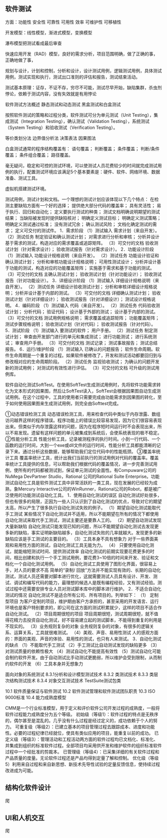 ## 软件测试

方面：功能性 安全性 可靠性 可用性 效率 可维护性 可移植性

开发模型：线性模型，渐进式模型，变换模型

瀑布模型把测试看成最后审查

快速应用开发（RAD）模型，良好的需求分析，项目范围明确，做了正确的事，正确地做了事，

规划与设计，计划和控制，分析和设计，设计测试用例，逻辑测试用例，具体测试用例，测试实现和执行，测试出口准则的评估和报告，测试结束活动。

测试基本原理：证存，不证不存，穷尽不可能，测试尽早开始，缺陷集群，杀虫剂悖论，依赖于测试内容，没有失效就是有用悖论

软件测试方法概述
静态测试和动态测试
黑盒测试和白盒测试

按照软件测试的策略和过程分类，软件测试可分为单元测试（Unit Testing），集成测试（Integration Testing），确认测试（Validation Testing），系统测试（System Testing）和验收测试（Verification Testing）。

等价类划分法 边界值分析法 决策表法 因果图法 

白盒测试通常的程序结构覆盖有：
语句覆盖；
判断覆盖；
条件覆盖；
判断/条件覆盖；
条件组合覆盖；
路径覆盖。

毫无疑问，稳定和可控的测试环境，可以使测试人员花费较少的时间就完成测试用例的执行，配置测试环境应该满足5个基本要素是：硬件、软件、网络环境、数据准备、测试工具。

虚拟机搭建测试环境。

测试用例，测试计划和文档。一个理想的测试计划应该体现以下几个特点：
在检测主要缺陷方面有一个好的选择；
提供绝大部分代码的覆盖率；
具有灵活性；
易于执行、回归和自动化；
定义要执行测试的种类；
测试文档明确说明期望的测试结果；
当缺陷被发现时提供缺陷核对；
明确定义测试目标；
明确定义测试策略；
明确定义测试通过标准；
没有测试冗余；
确认测试风险；
文档化确定测试的需求；
定义可交付的测试件。
1．需求阶段
（1）测试输入
需求计划（来自开发）。
（2）测试任务
制定验证和确认测试计划；
对需求进行分析和审核；
分析并设计基于需求的测试，构造对应的需求覆盖或追踪矩阵。
（3）可交付的文档
验收测试计划（针对需求设计）；
验收测试报告（针对需求设计）。
2．功能设计阶段
（1）测试输入
 功能设计规格说明（来自开发）。
（2）测试任务
功能设计验证和确认测试计划；
分析和审核功能设计规格说明；
可用性测试设计；
分析并设计基于功能的测试，构造对应的功能覆盖矩阵；
实施基于需求和基于功能的测试。
（3）可交付的文档
主确认测试计划；
验收测试计划（针对功能设计）；
验收测试报告（针对功能设计）。
3．详细设计阶段
（1）测试输入
详细设计规格说明（来自开发）。
（2）测试任务
详细设计验收测试计划；
分析和审核详细设计规格说明；
分析并设计基于内部的测试。
（3）可交付的文档
详细确认测试计划；
验收测试计划（针对详细设计）；
验收测试报告（针对详细设计）；
测试设计规格说明。
4．编码阶段
（1）测试输入
代码（来自开发）。
（2）测试任务
代码验收测试计划；
分析代码；
验证代码；
设计基于外部的测试；
设计基于内部的测试。
（3）可交付的文档 
测试用例规格说明；
需求覆盖或追踪矩阵；
功能覆盖矩阵；
测试步骤规格说明；
验收测试计划（针对代码）；
验收测试报告（针对代码）。
5．测试阶段
（1）测试输入
要测试的软件；
用户手册。
（2）测试任务
制定测试计划；
审查由开发部门进行的单元和集成测试；
进行功能测试；
进行系统测试；
审查用户手册。
（3）可交付的文档
测试记录；
测试事故报告；
测试总结报告。
6．运行/维护阶段
（1）测试输入
已确认的问题报告；
软件生命周期。软件生命周期是一个重复的过程。如果软件被修改了，开发和测试活动都要回归到与修改相对应的生命周期阶段。
（2）测试任务
监视验收测试；
为确认的问题开发新的测试用例；
对测试的有效性进行评估。
（3）可交付的文档
可升级的测试用例库。

软件自动化测试SoftTest。在使用SoftTest生成测试用例时，先将软件功能需求转化为文本形式的因果图，然后让SoftTest读入，SoftTest会根据因果图自动生成测试用例。在这个过程中，工具的使用者只需要完成由功能需求到因果图的转化，至于如何使用因果图来生成测试用例，则完全由Softtest完成。

①动态错误检测工具
动态错误检测工具，用来检查代码中类似于内存泄露、数组访问越界这样的程序错误。程序功能上的错误比较容易发现，因为它们很容易表现出来。但类似于内存泄露这样的问题，因为在程序短时间运行时不会表现出来，所以不易发现。遗留有这样问题的单元被集成到系统后，会使系统表现的极不稳定。
②性能分析工具
性能分析工具，记录被测程序的执行时间。小到一行代码、一个函数的运行时间，大到一个exe或dll文件的运行时间，性能分析工具都能清晰的记录下来。通过分析这些数据，能够帮助我们定位代码中的性能瓶颈。
③覆盖率统计工具
覆盖率统计工具，统计出我们当前执行的测试用例对代码的覆盖率。覆盖率统计工具提供的信息，可以帮助我们根据代码的覆盖情况，进一步完善测试用例，使所有的代码都被测试到，保证单元测试的全面性。有Compuware公司的NuMega DevPartner Studio，Rational 公司的Rational Suite Enterprise。功能测试自动化工具是软件测试工具中非常活跃的一类工具，现在发展的已经较为成熟，象Mercury Interactive公司的WinRunner，Rational公司的Robot，都是被广泛使用的功能测试自动化工具。
1．使用自动化测试的误区
自动化测试好处很多，但也有很多的局限，正因为一些人只认识到了自动化测试的优点，导致对它的期望太高，所以产生了很多执行自动化测试失败的例子。
（1）期望自动化测试能取代手工测试
某些情况下自动化测试并不适用，所以不能期望在所有的情况下都使用自动化测试来取代手工测试，测试主要还是要靠人工的。
（2）期望自动测试发现大量新缺陷
自动化测试只能发现已知的问题，所以不能期望自动化测试去发现更多新的缺陷，事实证明新缺陷越多，自动化测试失败的几率就越大。发现更多的新缺陷应该是手工测试的主要目的。
（3）工具本身不具有想象力
对于一些界面美观和易用性方面的测试，自动化测试工具无能为力。
（4） 只要使用自动化测试，就能缩短测试时间、提供测试效率
自动化测试的前期实现要花费更多的时间，相比创建和执行一个手工测试用例，要花费3~10倍的时间来开发、验证和文档化一个自动化测试用例。
（5）自动化测试工具使用了图形化界面，很容易上手，对人员的要求不高
简单的“录制/ 回放”方法并不能实现有效的、长期的自动化测试，测试人员还需要对脚本进行优化，这就需要测试人员具有设计、开发、测试、调试和编写代码的能力，最理想的候选人是既有编程经验，又有测试经验。测试过程中还需要安排专业人员对测试脚本库中的脚本进行维护。
2．不适合自动化测试的情况
自动化测试不是适合所有公司、所有项目的。列举如下：
（1） 定制型项目
为客户定制的项目，维护期由客户方承担的，甚至采用的开发语言、运行环境也是客户特别要求的，即公司在这方面的测试积累就少，这样的项目不适合作自动化测试。
（2）项目周期很短的项目
项目周期很短，测试周期很短，就不值得花精力去投资自动化测试，好不容易建立起的测试脚本，不能得到重复的利用是不现实的。
（3）业务规则复杂的对象
业务规则复杂的对象，有很多的逻辑关系、运算关系，工具就很难测试。
（4）美观、声音、易用性测试
人的感观方面的：界面的美观、声音的体验、易用性的测试，也只有人来测试。
3．自动化测试的缺点
（1）不能取代手工测试
（2）手工测试比自动测试发现的缺陷更多
（3）对测试质量的依赖性极大
（4）测试自动化不能提高有效性
（5）测试自动化可能会制约软件开发。由于自动测试比手动测试更脆弱，所以维护会受到限制，从而制约软件的开发
（6）工具本身并无想象力

面向对象的系统测试
8.3.1分析和设计模型测试技术
8.3.2 类测试技术
8.3.3 类层次结构测试技术
8.3.4 对象交互测试技术
TestSuite测试包类

10.1 软件质量保证与软件测试
10.2 软件测试管理和软件测试团队职责
10.3 ISO 9000标准
10.4 能力成熟度模型

CMM是一个行业标准模型，用于定义和评价软件公司开发过程的成熟度，一般将软件过程能力成熟度分为五个等级。
初始级（等级1）：软件过程的特点是无秩序的，偶尔甚至是混乱的。几乎没有什么过程是经过定义的，成功依赖于个人的努力。
可重复级（等级2）：已建立基本的项目管理过程去跟踪成本、进度和功能性。必要的过程纪律已经就位，使具有类似应用的项目，能重复以前的成功。
已定义级（等级3）：管理活动和工程活动两方面的软件过程均已文档化、标准化、并集成到组织的标准软件过程。全部项目均采用供开发和维护软件的组织标准软件过程中一个经批准的剪裁本。
已管理级（等级4）：已采集详细的有关软件过程和产品质量的度量。无论软件过程还是产品均得到定量了解和控制。
优化级（等级5）利用来自过程和来自新思想、新技术先导性试验的定量反馈信息，使持续过程改进成为可能。


## 结构化软件设计

爬

## UI和人机交互

爬











